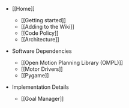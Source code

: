 * [[Home]]
    * [[Getting started]]
    * [[Adding to the Wiki]]
    * [[Code Policy]]
    * [[Architecture]]
* Software Dependencies
    * [[Open Motion Planning Library (OMPL)]]
    * [[Motor Drivers]]
    * [[Pygame]]

* Implementation Details
    * [[Goal Manager]]




